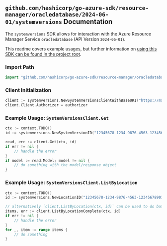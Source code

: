 
## `github.com/hashicorp/go-azure-sdk/resource-manager/oracledatabase/2024-06-01/systemversions` Documentation

The `systemversions` SDK allows for interaction with the Azure Resource Manager Service `oracledatabase` (API Version `2024-06-01`).

This readme covers example usages, but further information on [using this SDK can be found in the project root](https://github.com/hashicorp/go-azure-sdk/tree/main/docs).

### Import Path

```go
import "github.com/hashicorp/go-azure-sdk/resource-manager/oracledatabase/2024-06-01/systemversions"
```


### Client Initialization

```go
client := systemversions.NewSystemVersionsClientWithBaseURI("https://management.azure.com")
client.Client.Authorizer = authorizer
```


### Example Usage: `SystemVersionsClient.Get`

```go
ctx := context.TODO()
id := systemversions.NewSystemVersionID("12345678-1234-9876-4563-123456789012", "locationValue", "systemVersionValue")

read, err := client.Get(ctx, id)
if err != nil {
	// handle the error
}
if model := read.Model; model != nil {
	// do something with the model/response object
}
```


### Example Usage: `SystemVersionsClient.ListByLocation`

```go
ctx := context.TODO()
id := systemversions.NewLocationID("12345678-1234-9876-4563-123456789012", "locationValue")

// alternatively `client.ListByLocation(ctx, id)` can be used to do batched pagination
items, err := client.ListByLocationComplete(ctx, id)
if err != nil {
	// handle the error
}
for _, item := range items {
	// do something
}
```
